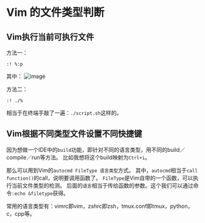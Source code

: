 # Vim 的文件类型判断


## Vim执行当前可执行文件

方法一：
```vim
:! %:p
```
其中：
![image](https://user-images.githubusercontent.com/14041622/48992177-7917c700-f171-11e8-8424-948d7e84b5e1.png)


方法二：
```vim
:! ./%
```
相当于在终端手敲了一遍：`./script.sh`这样的。


## Vim根据不同类型文件设置不同快捷键

因为想做一个IDE中的`build`功能，即针对不同的语言类型，用不同的build／compile／run等方法。
比如我想将这个build映射为`Ctrl+i`。

那么可以用到Vim的`autocmd FileType 语言类型`方式。
其中，`autocmd`相当于`call function()`的call，说明要调用函数了。
`FileType`是Vim自带的一个函数，可以执行当前文件类型的检测。
后面的`语言`相当于传给函数的参数。这个我们可以通过命令`:echo &filetype`获得。

常用的语言类型有：vimrc即vim，zshrc即zsh，tmux.conf即tmux，python，c，cpp等。


